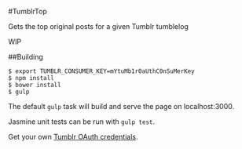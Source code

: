 #TumblrTop

Gets the top original posts for a given Tumblr tumblelog

WIP

##Building

```
$ export TUMBLR_CONSUMER_KEY=mYtuMb1r0aUthC0nSuMerKey
$ npm install
$ bower install
$ gulp
```

The default `gulp` task will build and serve the page on localhost:3000.

Jasmine unit tests can be run with `gulp test`.

Get your own [Tumblr OAuth credentials](https://www.tumblr.com/oauth/apps).
